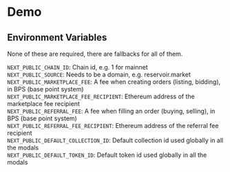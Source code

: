 # Demo

## Environment Variables

None of these are required, there are fallbacks for all of them.

`NEXT_PUBLIC_CHAIN_ID`: Chain id, e.g. 1 for mainnet\
`NEXT_PUBLIC_SOURCE`: Needs to be a domain, e.g. reservoir.market\
`NEXT_PUBLIC_MARKETPLACE_FEE`: A fee when creating orders (listing, bidding), in BPS (base point system)\
`NEXT_PUBLIC_MARKETPLACE_FEE_RECIPIENT`: Ethereum address of the marketplace fee recipient\
`NEXT_PUBLIC_REFERRAL_FEE`: A fee when filling an order (buying, selling), in BPS (base point system)\
`NEXT_PUBLIC_REFERRAL_FEE_RECIPIENT`: Ethereum address of the referral fee recipient\
`NEXT_PUBLIC_DEFAULT_COLLECTION_ID`: Default collection id used globally in all the modals\
`NEXT_PUBLIC_DEFAULT_TOKEN_ID`: Default token id used globally in all the modals
